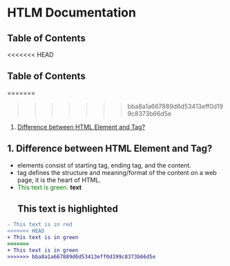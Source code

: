 # HTLM Documentation
## Table of Contents
<<<<<<< HEAD
## Table of Contents
=======
>>>>>>> bba8a1a667889d6d53413eff0d199c8373b66d5e
1. [Difference between HTML Element and Tag?](#1-html-element-vs-tag)

## 1. Difference between HTML Element and Tag?
- elements consist of starting tag, ending tag, and the content.
- tag defines the structure and meaning/format of the content on a web page, it is the heart of HTML.
- <span style="color: green">This text is green.</span>
**text**
  ## **This text is highlighted**

```diff
- This text is in red
<<<<<<< HEAD
+ This text is in green
=======
+ This text is in green
>>>>>>> bba8a1a667889d6d53413eff0d199c8373b66d5e
